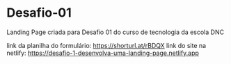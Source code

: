 # Desafio-01
Landing Page criada para Desafio 01 do curso de tecnologia da escola DNC

link da planilha do formulário: https://shorturl.at/rBDQX
link do site na netlify: https://desafio-1-desenvolva-uma-landing-page.netlify.app
